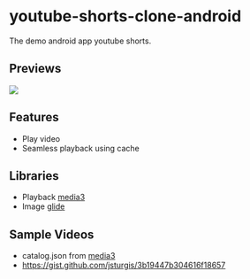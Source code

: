 # youtube-shorts-clone-android
The demo android app youtube shorts.

## Previews
<img src="./screenshot/sample.gif">

## Features
- Play video
- Seamless playback using cache

## Libraries
- Playback [media3](https://github.com/androidx/media)
- Image [glide](https://github.com/bumptech/glide)

## Sample Videos
- catalog.json from [media3](https://github.com/androidx/media)
- https://gist.github.com/jsturgis/3b19447b304616f18657
